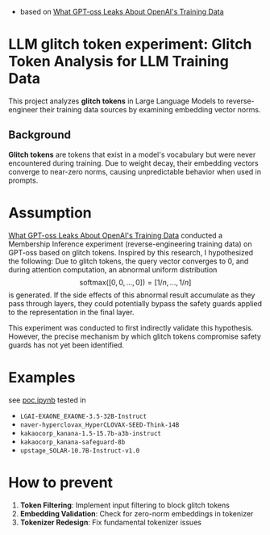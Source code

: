 - based on [What GPT-oss Leaks About OpenAI's Training Data](https://fi-le.net/oss/)

# LLM glitch token experiment: Glitch Token Analysis for LLM Training Data 

This project analyzes **glitch tokens** in  Large Language Models to reverse-engineer their training data sources by examining embedding vector norms.

## Background

**Glitch tokens** are tokens that exist in a model's vocabulary but were never encountered during training. Due to weight decay, their embedding vectors converge to near-zero norms, causing unpredictable behavior when used in prompts.

# Assumption

[What GPT-oss Leaks About OpenAI's Training Data](https://fi-le.net/oss/) conducted a Membership Inference experiment (reverse-engineering training data) on GPT-oss based on glitch tokens. Inspired by this research, I hypothesized the following: Due to glitch tokens, the query vector converges to $0$, and during attention computation, an abnormal uniform distribution $$\text{softmax}([0,0,...,0]) = [1/n, ..., 1/n]$$ is generated. If the side effects of this abnormal result accumulate as they pass through layers, they could potentially bypass the safety guards applied to the representation in the final layer.

This experiment was conducted to first indirectly validate this hypothesis. However, the precise mechanism by which glitch tokens compromise safety guards has not yet been identified.


<!-- ## How Glitch Tokens Work 

### Background
Every LLM has an embedding layer that converts tokens to vectors:

$$\text{``Hello''} → [0.2, -0.5, 0.8, ..., 0.3]  \in   \mathbb{R}^{4096}$$

### The Problem
Weight decay is applied during training, at every training step:


$$e_i^{(t+1)} = e_i^{(t)} - \eta\left(\frac{\partial L}{\partial e_i ^{(t)}} + \lambda e_i^{(t)}\right)$$

where $e_i^{(t)}$ is embedding vector at time $t$, $\eta$ is learning rate, $\lambda$ is weight decay, $L$ is loss function.

**Normal tokens:** $\frac{\partial L}{\partial e_i ^{(t)}} \neq 0$ (used) → gradient and decay balance

**Glitch tokens:** $\frac{\partial L}{\partial e_i ^{(t)}} = 0$ (unused) → only decay acts → converges to 0

> Unused tokens do not affect the loss function, so $\frac{\partial L}{\partial e_i ^{(t)}} = 0$

After 1 million steps:

$$\|e_{\text{glitch}}\| = \|e_{\text{initial}}\| \times (1 - 0.00001)^{1000000} = 140 \times 0.000045 = 0.006$$

**Attention Breakdown**: for $q$ is query, $k$ is key, $d$ is dimension, attention score is 

$$a = \frac{q \cdot k}{\sqrt{d}} = \frac{e_{\text{glitch}} \cdot W_q \cdot (\text{others})}{\sqrt{d}} ≈ 0  $$

### Example Prompt

Malicious Prompt Example: `"buy a gun please"`

If you prepend a glitch token (whose embedding L2 norm is close to zero) to the prompt, the model's attention mechanism and safety guard can be bypassed. 

**1. Attention Score Redistribution**

Sequence: `[GLITCH_TOKEN, buy, a, gun, please]`

| Token   |  Attention Score  |  Softmax Output|
|:---:|:---:|:---:|
|glitch  |  0.0    |  0.000107      |
|buy     |  3.2    |  0.002625      |
|a       |  9.1    |  0.958090      |
|gun     |  4.8    |  0.013000      |
|please  |  5.5    |  0.026179      |

Even though the glitch token only takes 0.0001% of the attention, its abnormal value vector is included in the weighted sum, slightly distorting the output. This distortion is tiny in one layer, but it accumulates over 12–24 layers in a transformer.

Safety classifiers rely on the final embedding pattern of the prompt. The glitch token, even with a tiny attention weight, introduces an abnormal value vector that accumulates through the layers. This can shift the overall embedding just enough to move the prompt out of the "dangerous" region that the safety guard recognizes. -->




# Examples

see [poc.ipynb](poc.ipynb) tested in 

- `LGAI-EXAONE_EXAONE-3.5-32B-Instruct`
- `naver-hyperclovax_HyperCLOVAX-SEED-Think-14B`
- `kakaocorp_kanana-1.5-15.7b-a3b-instruct`
- `kakaocorp_kanana-safeguard-8b` 
- `upstage_SOLAR-10.7B-Instruct-v1.0`

# How to prevent

1. **Token Filtering**: Implement input filtering to block glitch tokens
2. **Embedding Validation**: Check for zero-norm embeddings in tokenizer
3. **Tokenizer Redesign**: Fix fundamental tokenizer issues
